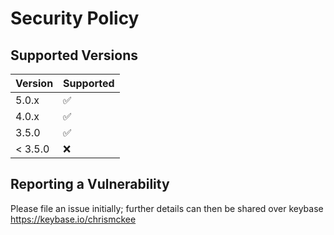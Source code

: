# Security Policy

## Supported Versions


| Version | Supported          |
|---------| ------------------ |
| 5.0.x   | :white_check_mark: |
| 4.0.x   | :white_check_mark: |
| 3.5.0   | :white_check_mark: |
| < 3.5.0 | :x:                |

## Reporting a Vulnerability

Please file an issue initially; further details can then be shared over keybase https://keybase.io/chrismckee
